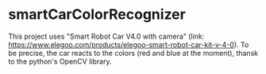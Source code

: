 # smartCarColorRecognizer
This project uses "Smart Robot Car V4.0 with camera" (link: https://www.elegoo.com/products/elegoo-smart-robot-car-kit-v-4-0). To be precise, the car reacts to the colors (red and blue at the moment), thansk to the python's OpenCV library. 
